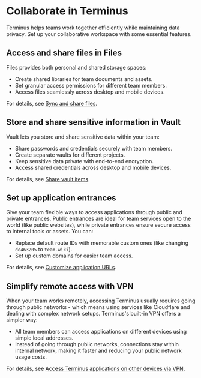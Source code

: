 # Collaborate in Terminus
Terminus helps teams work together efficiently while maintaining data privacy. Set up your collaborative workspace with some essential features.

## Access and share files in Files

Files provides both personal and shared storage spaces:

* Create shared libraries for team documents and assets.
* Set granular access permissions for different team members.
* Access files seamlessly across desktop and mobile devices.

For details, see [Sync and share files](./sync-share).

## Store and share sensitive information in Vault
Vault lets you store and share sensitive data within your team:

* Share passwords and credentials securely with team members.
* Create separate vaults for different projects.
* Keep sensitive data private with end-to-end encryption.
* Access shared credentials across desktop and mobile devices.

For details, see [Share vault items](./share-vault-items).

## Set up application entrances
Give your team flexible ways to access applications through public and private entrances. Public entrances are ideal for team services open to the world (like public websites), while private entrances ensure secure access to internal tools or assets. You can:

* Replace default route IDs with memorable custom ones (like changing `de463205` to `team-wiki`).
* Set up custom domains for easier team access.

For details, see [Customize application URLs](./access-settings).
## Simplify remote access with VPN
When your team works remotely, accessing Terminus usually requires going through public networks - which means using services like Cloudflare and dealing with complex network setups. Terminus's built-in VPN offers a simpler way:

* All team members can access applications on different devices using simple local addresses.
* Instead of going through public networks, connections stay within internal network, making it faster and reducing your public network usage costs.

For details, see [Access Terminus applications on other devices via VPN](./private-network).




